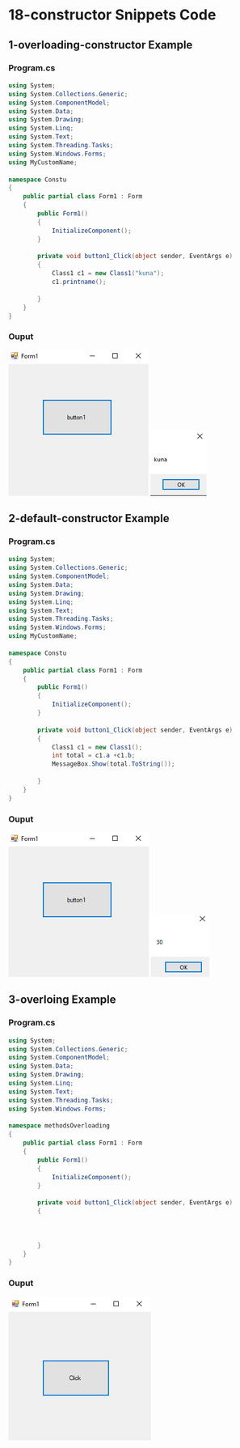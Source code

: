 # 18-constructor Snippets Code

## 1-overloading-constructor Example

### Program.cs

```c#
using System;
using System.Collections.Generic;
using System.ComponentModel;
using System.Data;
using System.Drawing;
using System.Linq;
using System.Text;
using System.Threading.Tasks;
using System.Windows.Forms;
using MyCustomName;

namespace Constu
{
    public partial class Form1 : Form
    {
        public Form1()
        {
            InitializeComponent();
        }

        private void button1_Click(object sender, EventArgs e)
        {
            Class1 c1 = new Class1("kuna");
            c1.printname();

        }
    }
}

```

### Ouput

![1-overloading-constructor](media/1.PNG)
![1-overloading-constructor](media/2.PNG)

## 2-default-constructor Example

### Program.cs

```c#
using System;
using System.Collections.Generic;
using System.ComponentModel;
using System.Data;
using System.Drawing;
using System.Linq;
using System.Text;
using System.Threading.Tasks;
using System.Windows.Forms;
using MyCustomName;

namespace Constu
{
    public partial class Form1 : Form
    {
        public Form1()
        {
            InitializeComponent();
        }

        private void button1_Click(object sender, EventArgs e)
        {
            Class1 c1 = new Class1();
            int total = c1.a +c1.b;
            MessageBox.Show(total.ToString());

        }
    }
}


```
### Ouput

![2-default-constructor](media/3.PNG)
![2-default-constructor](media/4.PNG)

## 3-overloing Example

### Program.cs

```c#
using System;
using System.Collections.Generic;
using System.ComponentModel;
using System.Data;
using System.Drawing;
using System.Linq;
using System.Text;
using System.Threading.Tasks;
using System.Windows.Forms;

namespace methodsOverloading
{
    public partial class Form1 : Form
    {
        public Form1()
        {
            InitializeComponent();
        }

        private void button1_Click(object sender, EventArgs e)
        {

            

        }
    }
}


```

### Ouput

![3-overloing](media/5.PNG)





